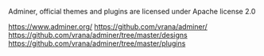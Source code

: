 Adminer, official themes and plugins are licensed under Apache license 2.0

https://www.adminer.org/
https://github.com/vrana/adminer/
https://github.com/vrana/adminer/tree/master/designs
https://github.com/vrana/adminer/tree/master/plugins